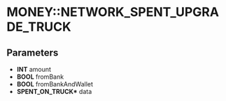 # MONEY::NETWORK_SPENT_UPGRADE_TRUCK

## Parameters
* **INT** amount
* **BOOL** fromBank
* **BOOL** fromBankAndWallet
* **SPENT_ON_TRUCK\*** data